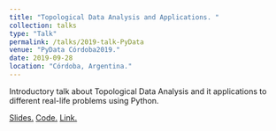 ```yaml
---
title: "Topological Data Analysis and Applications. "
collection: talks
type: "Talk"
permalink: /talks/2019-talk-PyData
venue: "PyData Córdoba2019."
date: 2019-09-28
location: "Córdoba, Argentina."
---
```

Introductory talk about Topological Data Analysis and it applications to different real-life problems using Python.

[Slides.](https://github.com/ximenafernandez/PyData2019TDA/blob/master/PyData2019.pdf)
[Code.](https://github.com/ximenafernandez/PyData2019TDA)
[Link.](https://pydata.org/cordoba2019/)

